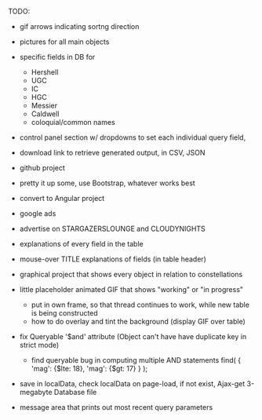 
TODO:
  - gif arrows indicating sortng direction
  - pictures for all main objects
  - specific fields in DB for 
    - Hershell
    - UGC
    - IC
    - HGC
    - Messier
    - Caldwell
    - coloquial/common names

  - control panel section w/ dropdowns to set each individual query field, 
  - download link to retrieve generated output, in CSV, JSON
  - github project
  - pretty it up some, use Bootstrap, whatever works best
  - convert to Angular project
  - google ads
  - advertise on STARGAZERSLOUNGE and CLOUDYNIGHTS

  - explanations of every field in the table
  - mouse-over TITLE explanations of fields (in table header)

  - graphical <canvas> project that shows every object in relation to constellations
  - little placeholder animated GIF that shows "working" or "in progress"
    * put in own frame, so that thread continues to work, while new table
      is being constructed
    * how to do overlay and tint the background (display GIF over table)

  - fix Queryable '$and' attribute 
    (Object can't have have duplicate key in strict mode)
    * find queryable bug in computing multiple AND statements
      find( { 'mag': {$lte: 18}, 'mag': {$gt: 17} } );

  - save in localData, check localData on page-load, if not exist, Ajax-get 3-megabyte Database file

  - message area that prints out most recent query parameters
